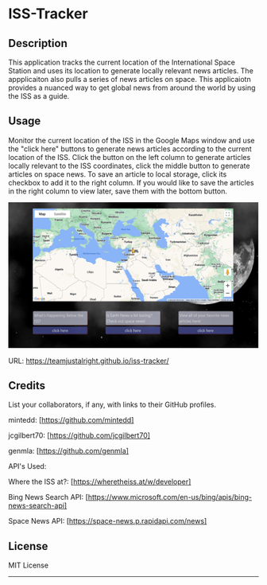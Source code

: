 # ISS-Tracker

## Description

This application tracks the current location of the International Space Station and uses its location to generate locally relevant news articles. The appplicaiton also pulls a series of news articles on space. This applicaiotn provides a nuanced way to get global news from around the world by using the ISS as a guide.  

## Usage

Monitor the current location of the ISS in the Google Maps window and use the "click here" buttons to generate news articles according to the current location of the ISS. Click the button on the left column to generate articles locally relevant to the ISS coordinates, click the middle button to generate articles on space news. To save an article to local storage, click its checkbox to add it to the right column. If you would like to save the articles in the right column to view later, save them with the bottom button.

![screenshot of website with map and news article generation buttons](/assets/img/App-Screenshot.jpg)

URL: https://teamjustalright.github.io/iss-tracker/

## Credits

List your collaborators, if any, with links to their GitHub profiles.

mintedd: [https://github.com/mintedd]

jcgilbert70: [https://github.com/jcgilbert70]

genmla: [https://github.com/genmla]

API's Used:

Where the ISS at?: [https://wheretheiss.at/w/developer]

Bing News Search API: [https://www.microsoft.com/en-us/bing/apis/bing-news-search-api]

Space News API: [https://space-news.p.rapidapi.com/news]

## License

MIT License

---

